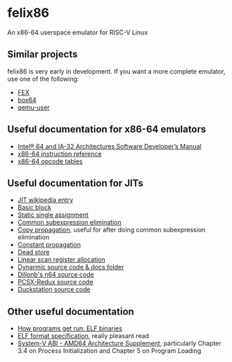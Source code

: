 # felix86
An x86-64 userspace emulator for RISC-V Linux

## Similar projects
felix86 is very early in development. If you want a more complete emulator, use one of the following:

- [FEX](https://github.com/FEX-Emu/FEX)
- [box64](https://github.com/ptitSeb/box64)
- [qemu-user](https://www.qemu.org/docs/master/user/main.html)

## Useful documentation for x86-64 emulators
- [Intel® 64 and IA-32 Architectures Software Developer’s Manual](https://software.intel.com/en-us/download/intel-64-and-ia-32-architectures-sdm-combined-volumes-1-2a-2b-2c-2d-3a-3b-3c-3d-and-4)
- [x86-64 instruction reference](https://www.felixcloutier.com/x86/)
- [x86-64 opcode tables](http://ref.x86asm.net/coder64.html)

## Useful documentation for JITs
- [JIT wikipedia entry](https://en.wikipedia.org/wiki/Just-in-time_compilation)
- [Basic block](https://en.wikipedia.org/wiki/Basic_block)
- [Static single assignment](https://en.wikipedia.org/wiki/Static_single-assignment_form)
- [Common subexpression elimination](https://en.wikipedia.org/wiki/Common_subexpression_elimination)
- [Copy propagation](https://en.wikipedia.org/wiki/Copy_propagation), useful for after doing common subexpression elimination
- [Constant propagation](https://en.wikipedia.org/wiki/Constant_folding)
- [Dead store](https://en.wikipedia.org/wiki/Dead_store)
- [Linear scan register allocation](https://web.cs.ucla.edu/~palsberg/course/cs132/linearscan.pdf)
- [Dynarmic source code & docs folder](https://github.com/PabloMK7/dynarmic/)
- [Dillonb's n64 source code](https://github.com/Dillonb/n64/tree/master/src/cpu/dynarec/v2)
- [PCSX-Redux source code](https://github.com/grumpycoders/pcsx-redux)
- [Duckstation source code](https://github.com/stenzek/duckstation)

## Other useful documentation
- [How programs get run: ELF binaries](https://lwn.net/Articles/631631/)
- [ELF format specification](http://www.skyfree.org/linux/references/ELF_Format.pdf), really pleasant read
- [System-V ABI - AMD64 Architecture Supplement](./docs/sysv-x86-64.pdf), particularly Chapter 3.4 on Process Initialization and Chapter 5 on Program Loading 